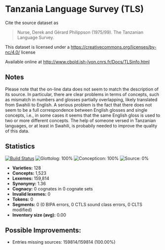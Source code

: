 # Tanzania Language Survey (TLS)

Cite the source dataset as

> Nurse, Derek and Gérard Philippson (1975/99). The Tanzanian Language Survey.

This dataset is licensed under a https://creativecommons.org/licenses/by-nc/4.0/ license

Available online at http://www.cbold.ish-lyon.cnrs.fr/Docs/TLSinfo.html

## Notes

Please note that the on-line data does not seem to match the description of its source.
In particular, there are clear problems in terms of concepts, such as mismatch in
numbers and glosses partially overlapping, likely translated from Swahili to
English. A serious problem is the fact that there does not seem to be a full
correspondence between English glosses and single concepts, i.e., in some cases
it seems that the same English gloss is used to two or more different concepts. The help
of someone versed in Tanzanian languages, or at least in Swahili, is probabily needed
to improve the quality of this data.


## Statistics


[![Build Status](https://travis-ci.org/lexibank/tls.svg?branch=master)](https://travis-ci.org/lexibank/tls)
![Glottolog: 100%](https://img.shields.io/badge/Glottolog-100%25-brightgreen.svg "Glottolog: 100%")
![Concepticon: 100%](https://img.shields.io/badge/Concepticon-100%25-brightgreen.svg "Concepticon: 100%")
![Source: 0%](https://img.shields.io/badge/Source-0%25-red.svg "Source: 0%")

- **Varieties:** 128
- **Concepts:** 1,523
- **Lexemes:** 159,814
- **Synonymy:** 1.36
- **Cognacy:** 0 cognates in 0 cognate sets
- **Invalid lexemes:** 0
- **Tokens:** 0
- **Segments:** 0 (0 BIPA errors, 0 CTLS sound class errors, 0 CLTS modified)
- **Inventory size (avg):** 0.00

## Possible Improvements:



- Entries missing sources: 159814/159814 (100.00%)
